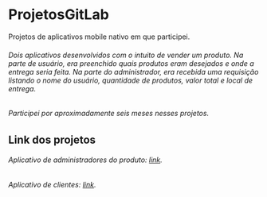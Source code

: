 # ProjetosGitLab
Projetos de aplicativos mobile nativo em que participei.
###### Dois aplicativos desenvolvidos com o intuito de vender um produto. Na parte de usuário, era preenchido quais produtos eram desejados e onde a entrega seria feita. Na parte do administrador, era recebida uma requisição listando o nome do usuário, quantidade de produtos, valor total e local de entrega.
###### Participei por aproximadamente seis meses nesses projetos.

## Link dos projetos
###### Aplicativo de administradores do produto: [link](https://gitlab.com/iffood/ADM).
###### Aplicativo de clientes: [link](https://gitlab.com/iffood/BetaApp).
